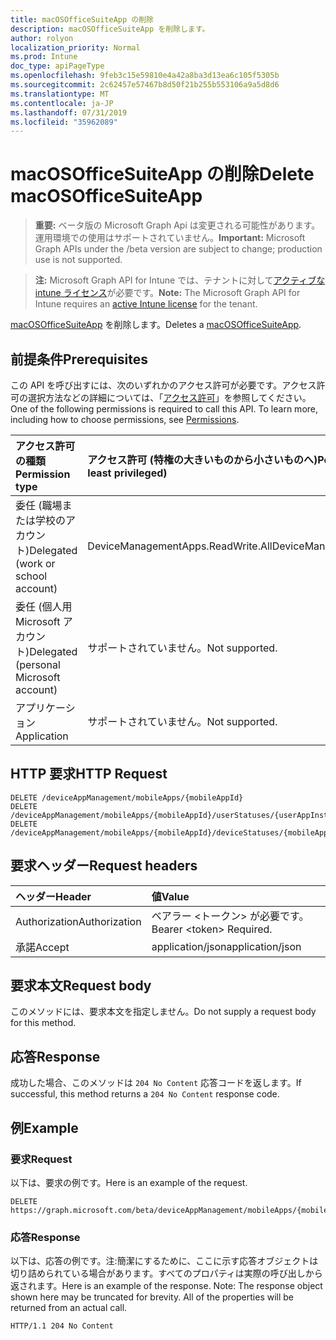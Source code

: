 ```yaml
---
title: macOSOfficeSuiteApp の削除
description: macOSOfficeSuiteApp を削除します。
author: rolyon
localization_priority: Normal
ms.prod: Intune
doc_type: apiPageType
ms.openlocfilehash: 9feb3c15e59810e4a42a8ba3d13ea6c105f5305b
ms.sourcegitcommit: 2c62457e57467b8d50f21b255b553106a9a5d8d6
ms.translationtype: MT
ms.contentlocale: ja-JP
ms.lasthandoff: 07/31/2019
ms.locfileid: "35962089"
---
```

# <a name="delete-macosofficesuiteapp"></a><span data-ttu-id="40402-103">macOSOfficeSuiteApp の削除</span><span class="sxs-lookup"><span data-stu-id="40402-103">Delete macOSOfficeSuiteApp</span></span>

> <span data-ttu-id="40402-104">**重要:** ベータ版の Microsoft Graph Api は変更される可能性があります。運用環境での使用はサポートされていません。</span><span class="sxs-lookup"><span data-stu-id="40402-104">**Important:** Microsoft Graph APIs under the /beta version are subject to change; production use is not supported.</span></span>

> <span data-ttu-id="40402-105">**注:** Microsoft Graph API for Intune では、テナントに対して[アクティブな intune ライセンス](https://go.microsoft.com/fwlink/?linkid=839381)が必要です。</span><span class="sxs-lookup"><span data-stu-id="40402-105">**Note:** The Microsoft Graph API for Intune requires an [active Intune license](https://go.microsoft.com/fwlink/?linkid=839381) for the tenant.</span></span>

<span data-ttu-id="40402-106">[macOSOfficeSuiteApp](../resources/intune-apps-macosofficesuiteapp.md) を削除します。</span><span class="sxs-lookup"><span data-stu-id="40402-106">Deletes a [macOSOfficeSuiteApp](../resources/intune-apps-macosofficesuiteapp.md).</span></span>

## <a name="prerequisites"></a><span data-ttu-id="40402-107">前提条件</span><span class="sxs-lookup"><span data-stu-id="40402-107">Prerequisites</span></span>
<span data-ttu-id="40402-p101">この API を呼び出すには、次のいずれかのアクセス許可が必要です。アクセス許可の選択方法などの詳細については、「[アクセス許可](/graph/permissions-reference)」を参照してください。</span><span class="sxs-lookup"><span data-stu-id="40402-p101">One of the following permissions is required to call this API. To learn more, including how to choose permissions, see [Permissions](/graph/permissions-reference).</span></span>

|<span data-ttu-id="40402-110">アクセス許可の種類</span><span class="sxs-lookup"><span data-stu-id="40402-110">Permission type</span></span>|<span data-ttu-id="40402-111">アクセス許可 (特権の大きいものから小さいものへ)</span><span class="sxs-lookup"><span data-stu-id="40402-111">Permissions (from most to least privileged)</span></span>|
|:---|:---|
|<span data-ttu-id="40402-112">委任 (職場または学校のアカウント)</span><span class="sxs-lookup"><span data-stu-id="40402-112">Delegated (work or school account)</span></span>|<span data-ttu-id="40402-113">DeviceManagementApps.ReadWrite.All</span><span class="sxs-lookup"><span data-stu-id="40402-113">DeviceManagementApps.ReadWrite.All</span></span>|
|<span data-ttu-id="40402-114">委任 (個人用 Microsoft アカウント)</span><span class="sxs-lookup"><span data-stu-id="40402-114">Delegated (personal Microsoft account)</span></span>|<span data-ttu-id="40402-115">サポートされていません。</span><span class="sxs-lookup"><span data-stu-id="40402-115">Not supported.</span></span>|
|<span data-ttu-id="40402-116">アプリケーション</span><span class="sxs-lookup"><span data-stu-id="40402-116">Application</span></span>|<span data-ttu-id="40402-117">サポートされていません。</span><span class="sxs-lookup"><span data-stu-id="40402-117">Not supported.</span></span>|

## <a name="http-request"></a><span data-ttu-id="40402-118">HTTP 要求</span><span class="sxs-lookup"><span data-stu-id="40402-118">HTTP Request</span></span>
<!-- {
  "blockType": "ignored"
}
-->
``` http
DELETE /deviceAppManagement/mobileApps/{mobileAppId}
DELETE /deviceAppManagement/mobileApps/{mobileAppId}/userStatuses/{userAppInstallStatusId}/app
DELETE /deviceAppManagement/mobileApps/{mobileAppId}/deviceStatuses/{mobileAppInstallStatusId}/app
```

## <a name="request-headers"></a><span data-ttu-id="40402-119">要求ヘッダー</span><span class="sxs-lookup"><span data-stu-id="40402-119">Request headers</span></span>
|<span data-ttu-id="40402-120">ヘッダー</span><span class="sxs-lookup"><span data-stu-id="40402-120">Header</span></span>|<span data-ttu-id="40402-121">値</span><span class="sxs-lookup"><span data-stu-id="40402-121">Value</span></span>|
|:---|:---|
|<span data-ttu-id="40402-122">Authorization</span><span class="sxs-lookup"><span data-stu-id="40402-122">Authorization</span></span>|<span data-ttu-id="40402-123">ベアラー &lt;トークン&gt; が必要です。</span><span class="sxs-lookup"><span data-stu-id="40402-123">Bearer &lt;token&gt; Required.</span></span>|
|<span data-ttu-id="40402-124">承諾</span><span class="sxs-lookup"><span data-stu-id="40402-124">Accept</span></span>|<span data-ttu-id="40402-125">application/json</span><span class="sxs-lookup"><span data-stu-id="40402-125">application/json</span></span>|

## <a name="request-body"></a><span data-ttu-id="40402-126">要求本文</span><span class="sxs-lookup"><span data-stu-id="40402-126">Request body</span></span>
<span data-ttu-id="40402-127">このメソッドには、要求本文を指定しません。</span><span class="sxs-lookup"><span data-stu-id="40402-127">Do not supply a request body for this method.</span></span>

## <a name="response"></a><span data-ttu-id="40402-128">応答</span><span class="sxs-lookup"><span data-stu-id="40402-128">Response</span></span>
<span data-ttu-id="40402-129">成功した場合、このメソッドは `204 No Content` 応答コードを返します。</span><span class="sxs-lookup"><span data-stu-id="40402-129">If successful, this method returns a `204 No Content` response code.</span></span>

## <a name="example"></a><span data-ttu-id="40402-130">例</span><span class="sxs-lookup"><span data-stu-id="40402-130">Example</span></span>

### <a name="request"></a><span data-ttu-id="40402-131">要求</span><span class="sxs-lookup"><span data-stu-id="40402-131">Request</span></span>
<span data-ttu-id="40402-132">以下は、要求の例です。</span><span class="sxs-lookup"><span data-stu-id="40402-132">Here is an example of the request.</span></span>
``` http
DELETE https://graph.microsoft.com/beta/deviceAppManagement/mobileApps/{mobileAppId}
```

### <a name="response"></a><span data-ttu-id="40402-133">応答</span><span class="sxs-lookup"><span data-stu-id="40402-133">Response</span></span>
<span data-ttu-id="40402-p102">以下は、応答の例です。注:簡潔にするために、ここに示す応答オブジェクトは切り詰められている場合があります。すべてのプロパティは実際の呼び出しから返されます。</span><span class="sxs-lookup"><span data-stu-id="40402-p102">Here is an example of the response. Note: The response object shown here may be truncated for brevity. All of the properties will be returned from an actual call.</span></span>
``` http
HTTP/1.1 204 No Content
```





